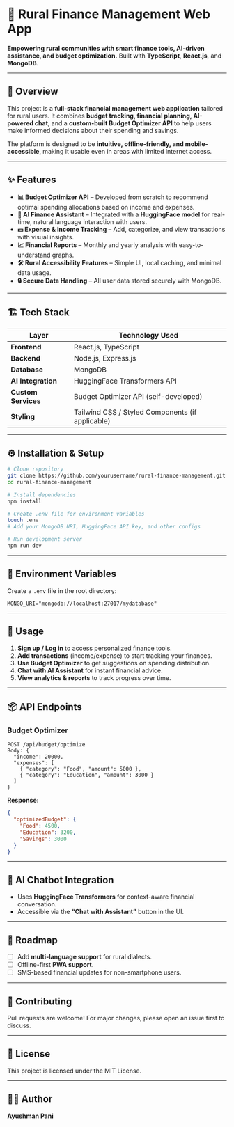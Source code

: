 # 🌾 Rural Finance Management Web App

**Empowering rural communities with smart finance tools, AI-driven assistance, and budget optimization.**
Built with **TypeScript**, **React.js**, and **MongoDB**.

---

## 📌 Overview

This project is a **full-stack financial management web application** tailored for rural users. It combines **budget tracking, financial planning, AI-powered chat**, and a **custom-built Budget Optimizer API** to help users make informed decisions about their spending and savings.

The platform is designed to be **intuitive, offline-friendly, and mobile-accessible**, making it usable even in areas with limited internet access.

---

## ✨ Features

* **📊 Budget Optimizer API** – Developed from scratch to recommend optimal spending allocations based on income and expenses.
* **💬 AI Finance Assistant** – Integrated with a **HuggingFace model** for real-time, natural language interaction with users.
* **💵 Expense & Income Tracking** – Add, categorize, and view transactions with visual insights.
* **📈 Financial Reports** – Monthly and yearly analysis with easy-to-understand graphs.
* **🛠️ Rural Accessibility Features** – Simple UI, local caching, and minimal data usage.
* **🔒 Secure Data Handling** – All user data stored securely with MongoDB.

---

## 🏗️ Tech Stack

| Layer               | Technology Used                                  |
| ------------------- | ------------------------------------------------ |
| **Frontend**        | React.js, TypeScript                             |
| **Backend**         | Node.js, Express.js                              |
| **Database**        | MongoDB                                          |
| **AI Integration**  | HuggingFace Transformers API                     |
| **Custom Services** | Budget Optimizer API (self-developed)            |
| **Styling**         | Tailwind CSS / Styled Components (if applicable) |

---

## ⚙️ Installation & Setup

```bash
# Clone repository
git clone https://github.com/yourusername/rural-finance-management.git
cd rural-finance-management

# Install dependencies
npm install

# Create .env file for environment variables
touch .env
# Add your MongoDB URI, HuggingFace API key, and other configs

# Run development server
npm run dev
```

---

## 🔑 Environment Variables

Create a `.env` file in the root directory:

```
MONGO_URI="mongodb://localhost:27017/mydatabase"
```

---

## 🚀 Usage

1. **Sign up / Log in** to access personalized finance tools.
2. **Add transactions** (income/expense) to start tracking your finances.
3. **Use Budget Optimizer** to get suggestions on spending distribution.
4. **Chat with AI Assistant** for instant financial advice.
5. **View analytics & reports** to track progress over time.

---

## 📦 API Endpoints

### **Budget Optimizer**

```
POST /api/budget/optimize
Body: {
  "income": 20000,
  "expenses": [
    { "category": "Food", "amount": 5000 },
    { "category": "Education", "amount": 3000 }
  ]
}
```

**Response:**

```json
{
  "optimizedBudget": {
    "Food": 4500,
    "Education": 3200,
    "Savings": 3000
  }
}
```

---

## 🧠 AI Chatbot Integration

* Uses **HuggingFace Transformers** for context-aware financial conversation.
* Accessible via the **“Chat with Assistant”** button in the UI.

---

## 📅 Roadmap

* [ ] Add **multi-language support** for rural dialects.
* [ ] Offline-first **PWA support**.
* [ ] SMS-based financial updates for non-smartphone users.

---

## 🤝 Contributing

Pull requests are welcome! For major changes, please open an issue first to discuss.

---

## 📜 License

This project is licensed under the MIT License.

---

## 👨‍💻 Author

**Ayushman Pani**
